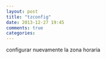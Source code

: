 ```yaml
---
layout: post
title: "tzconfig"
date: 2013-12-27 19:45
comments: true
categories: 
---
```

configurar nuevamente la zona horaria

